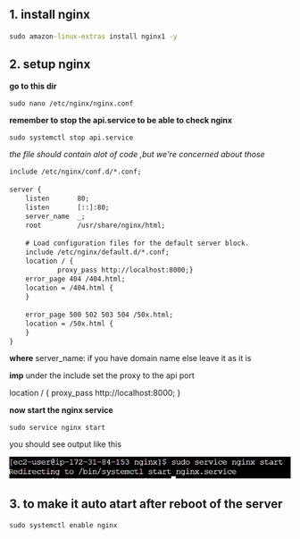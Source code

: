## 1. install nginx
```cmd
sudo amazon-linux-extras install nginx1 -y
```
<!-- sudo yml install nginx -y -->

<!-- sudo yum update -->
## 2. setup nginx

**go to this dir**
```
sudo nano /etc/nginx/nginx.conf
```
**remember to stop the api.service to be able to check nginx**
```
sudo systemctl stop api.service
```

  <!-- 228  cd /etc/nginx/sites-available/
  229  ls
  230  vim nginx.conf  -->
  <!-- sudo nano /etc/nginx/nginx.conf -->
*the file should contain alot of code ,but we're concerned about those*
```
include /etc/nginx/conf.d/*.conf;

server {
    listen       80;
    listen       [::]:80;
    server_name  _;
    root         /usr/share/nginx/html;

    # Load configuration files for the default server block.
    include /etc/nginx/default.d/*.conf;
    location / {
            proxy_pass http://localhost:8000;}
    error_page 404 /404.html;
    location = /404.html {
    }

    error_page 500 502 503 504 /50x.html;
    location = /50x.html {
    }
}
```
**where**
server_name: if you have domain name else leave it as it is

**imp** under the include set the proxy to the api port

  location / {
    proxy_pass http://localhost:8000;
    }

**now start the nginx service**
```
sudo service nginx start
```

you should see output like this 

![out](../images/cert1.jpg)

## 3. to make it auto atart after reboot of the server

```
sudo systemctl enable nginx
```